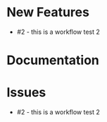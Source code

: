 # New Features

* #2 - this is a workflow test 2 
# Documentation

# Issues

* #2 - this is a workflow test 2 

